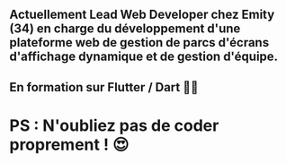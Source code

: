 ## Actuellement Lead Web Developer chez Emity (34) en charge du développement d'une plateforme web de gestion de parcs d'écrans d'affichage dynamique et de gestion d'équipe. 

## En formation sur Flutter / Dart :technologist:

# PS : N'oubliez pas de coder proprement ! :heart_eyes:
